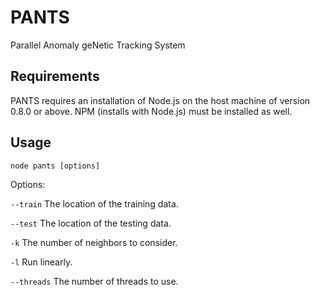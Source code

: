 PANTS
================

Parallel Anomaly geNetic Tracking System

## Requirements
PANTS requires an installation of Node.js on the host machine of version 0.8.0 
or above. NPM (installs with Node.js) must be installed as well.

## Usage
`node pants [options]`

Options:

`--train` The location of the training data.

`--test` The location of the testing data.

`-k` The number of neighbors to consider.

`-l` Run linearly.

`--threads` The number of threads to use.